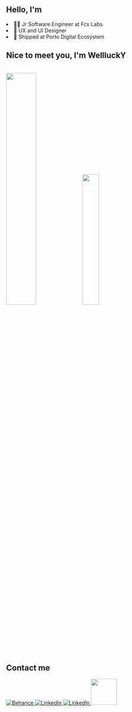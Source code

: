 <h2>Hello, I'm</h2>
          <li>👩‍💻 Jr Software Engineer at Fcx Labs</li>
          <li>🔎 UX and UI Designer</li>
          <li>💎 Shipped at Porto Digital Ecosystem</li>
          <li style="display: none">✅ Creator of Faça a Lista Project</li>
      <section
      >
        <h2>Nice to meet you, I'm WellluckY</h2>
        <div>
          <img src="https://img.shields.io/badge/next.js-%23000000.svg?style=flat&logo=next.js&logoColor=white" alt="">
          <img src="https://img.shields.io/badge/react-%2320232a.svg?style=flat&logo=react&logoColor=%2361DAFB" alt=""> 
          <img src="https://img.shields.io/badge/javascript-%23323330.svg?style=flat&logo=javascript&logoColor=%23F7DF1E" alt="">
          <img src="https://img.shields.io/badge/css3-%231572B6.svg?style=flat&logo=css3&logoColor=white" alt="">
          <img src="https://img.shields.io/badge/typescript-%23007ACC.svg?style=flat&logo=typescript&logoColor=white" alt="">
          <img src="https://img.shields.io/badge/mysql-%2300f.svg?style=flat&logo=mysql&logoColor=white" alt="">
          <img src="https://img.shields.io/badge/node.js-6DA55F?style=flat&logo=node.js&logoColor=white" alt="">
          <img src="https://img.shields.io/badge/figma-%23F24E1E.svg?style=flat&logo=figma&logoColor=white" alt="">
          <img src="https://img.shields.io/badge/html5-%23E34F26.svg?style=flat&logo=html5&logoColor=white" alt="">
          <img src="https://img.shields.io/badge/styled--components-DB7093?style=flat&logo=styled-components&logoColor=white" alt="">
        </div>
        <div style="displau:inline">
           <img
          style="width: 40%"
          src="https://github-readme-streak-stats.herokuapp.com/?user=Welllucky&theme=great-gatsby&hide_border=true"
        />
        <img
          style="width: 30%"
          src="https://github-readme-stats.vercel.app/api/top-langs/?username=Welllucky&theme=great-gatsby&hide_border=true&include_all_commits=true&count_private=true&layout=compact"
        />
        </div>
      </section>
      <section
      >
        <h2>Contact me</h2>
        <div>
          <a href="https://behance.net/battdsg">
            <img
              src="https://img.shields.io/badge/Behance-1769ff?logo=behance&logoColor=white"
              alt="Behance"
            />
          </a>
          <a href="https://linkedin.com/in/wellingtonlucas">
            <img
              src="https://img.shields.io/badge/LinkedIn-%230077B5.svg?logo=linkedin&logoColor=white"
              alt="LinkedIn"
            />
          </a>
          <a href="https://medium.com/@battdsg">
            <img
              src="https://img.shields.io/badge/Medium-12100E?logo=medium&logoColor=white"
              alt="LinkedIn"
            />
          </a>
           <a href = "mailto:wellingtonbat.wl@gmail.com"><img style="width:70px" src="https://img.shields.io/badge/-Gmail-%23333?style=for-the-badge&logo=gmail&logoColor=white" target="_blank"></a>
        </div>
      </section>
      <br/>
      <section
      >
        <img
          src="https://quotes-github-readme.vercel.app/api?type=horizontal&theme=radical"
          alt=""
        />
      </section>
    
